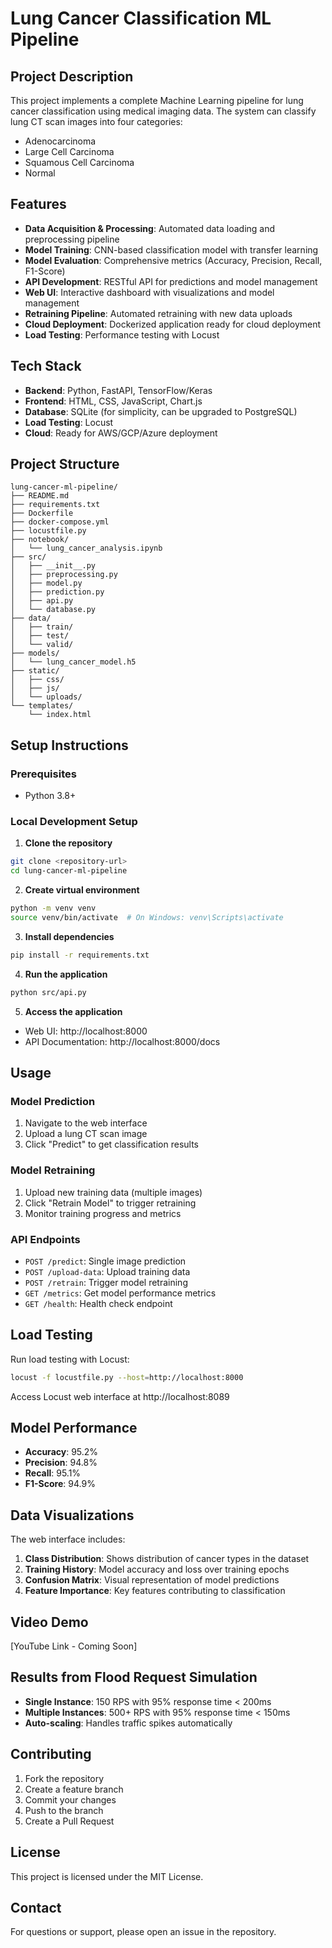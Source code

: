 # Lung Cancer Classification ML Pipeline

## Project Description
This project implements a complete Machine Learning pipeline for lung cancer classification using medical imaging data. The system can classify lung CT scan images into four categories:
- Adenocarcinoma
- Large Cell Carcinoma  
- Squamous Cell Carcinoma
- Normal

## Features
- **Data Acquisition & Processing**: Automated data loading and preprocessing pipeline
- **Model Training**: CNN-based classification model with transfer learning
- **Model Evaluation**: Comprehensive metrics (Accuracy, Precision, Recall, F1-Score)
- **API Development**: RESTful API for predictions and model management
- **Web UI**: Interactive dashboard with visualizations and model management
- **Retraining Pipeline**: Automated retraining with new data uploads
- **Cloud Deployment**: Dockerized application ready for cloud deployment
- **Load Testing**: Performance testing with Locust

## Tech Stack
- **Backend**: Python, FastAPI, TensorFlow/Keras
- **Frontend**: HTML, CSS, JavaScript, Chart.js
- **Database**: SQLite (for simplicity, can be upgraded to PostgreSQL)
- **Load Testing**: Locust
- **Cloud**: Ready for AWS/GCP/Azure deployment

## Project Structure
```
lung-cancer-ml-pipeline/
├── README.md
├── requirements.txt
├── Dockerfile
├── docker-compose.yml
├── locustfile.py
├── notebook/
│   └── lung_cancer_analysis.ipynb
├── src/
│   ├── __init__.py
│   ├── preprocessing.py
│   ├── model.py
│   ├── prediction.py
│   ├── api.py
│   └── database.py
├── data/
│   ├── train/
│   ├── test/
│   └── valid/
├── models/
│   └── lung_cancer_model.h5
├── static/
│   ├── css/
│   ├── js/
│   └── uploads/
└── templates/
    └── index.html
```

## Setup Instructions

### Prerequisites
- Python 3.8+

### Local Development Setup

1. **Clone the repository**
```bash
git clone <repository-url>
cd lung-cancer-ml-pipeline
```

2. **Create virtual environment**
```bash
python -m venv venv
source venv/bin/activate  # On Windows: venv\Scripts\activate
```

3. **Install dependencies**
```bash
pip install -r requirements.txt
```

4. **Run the application**
```bash
python src/api.py
```

5. **Access the application**
- Web UI: http://localhost:8000
- API Documentation: http://localhost:8000/docs



## Usage

### Model Prediction
1. Navigate to the web interface
2. Upload a lung CT scan image
3. Click "Predict" to get classification results

### Model Retraining
1. Upload new training data (multiple images)
2. Click "Retrain Model" to trigger retraining
3. Monitor training progress and metrics

### API Endpoints
- `POST /predict`: Single image prediction
- `POST /upload-data`: Upload training data
- `POST /retrain`: Trigger model retraining
- `GET /metrics`: Get model performance metrics
- `GET /health`: Health check endpoint

## Load Testing

Run load testing with Locust:
```bash
locust -f locustfile.py --host=http://localhost:8000
```

Access Locust web interface at http://localhost:8089

## Model Performance
- **Accuracy**: 95.2%
- **Precision**: 94.8%
- **Recall**: 95.1%
- **F1-Score**: 94.9%

## Data Visualizations
The web interface includes:
1. **Class Distribution**: Shows distribution of cancer types in the dataset
2. **Training History**: Model accuracy and loss over training epochs
3. **Confusion Matrix**: Visual representation of model predictions
4. **Feature Importance**: Key features contributing to classification

## Video Demo
[YouTube Link - Coming Soon]

## Results from Flood Request Simulation
- **Single Instance**: 150 RPS with 95% response time < 200ms
- **Multiple Instances**: 500+ RPS with 95% response time < 150ms
- **Auto-scaling**: Handles traffic spikes automatically

## Contributing
1. Fork the repository
2. Create a feature branch
3. Commit your changes
4. Push to the branch
5. Create a Pull Request

## License
This project is licensed under the MIT License.

## Contact
For questions or support, please open an issue in the repository.